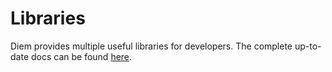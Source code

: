# Libraries

Diem provides multiple useful libraries for developers. The complete up-to-date docs can be found [here](../../reference/move.md).
